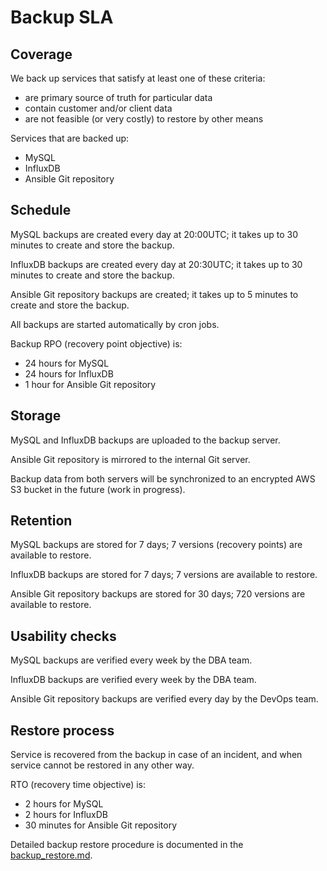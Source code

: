 # Backup SLA

## Coverage

We back up services that satisfy at least one of these criteria:
 - are primary source of truth for particular data
 - contain customer and/or client data
 - are not feasible (or very costly) to restore by other means

Services that are backed up:
 - MySQL
 - InfluxDB
 - Ansible Git repository


## Schedule

MySQL backups are created every day at 20:00UTC; it takes up to 30 minutes to create and store the backup.

InfluxDB backups are created every day at 20:30UTC; it takes up to 30 minutes to create and store the backup.

Ansible Git repository backups are created; it takes up to 5 minutes to create and store the backup.

All backups are started automatically by cron jobs.

Backup RPO (recovery point objective) is:
 - 24 hours for MySQL
 - 24 hours for InfluxDB
 - 1 hour for Ansible Git repository


## Storage

MySQL and InfluxDB backups are uploaded to the backup server.

Ansible Git repository is mirrored to the internal Git server.

Backup data from both servers will be synchronized to an encrypted AWS S3 bucket in the future (work in progress).


## Retention

MySQL backups are stored for 7 days; 7 versions (recovery points) are available to restore.

InfluxDB backups are stored for 7 days; 7 versions are available to restore.

Ansible Git repository backups are stored for 30 days; 720 versions are available to restore.


## Usability checks

MySQL backups are verified every week by the DBA team.

InfluxDB backups are verified every week by the DBA team.

Ansible Git repository backups are verified every day by the DevOps team.


## Restore process

Service is recovered from the backup in case of an incident, and when service cannot be restored in any other way.

RTO (recovery time objective) is:
 - 2 hours for MySQL
 - 2 hours for InfluxDB
 - 30 minutes for Ansible Git repository

Detailed backup restore procedure is documented in the [backup_restore.md](./backup_restore.md).
